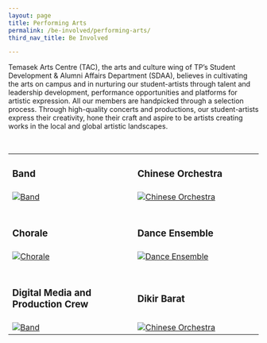 ```yaml
---
layout: page
title: Performing Arts
permalink: /be-involved/performing-arts/
third_nav_title: Be Involved

---
```


Temasek Arts Centre (TAC), the arts and culture wing of TP’s Student Development & Alumni Affairs Department (SDAA), believes in cultivating the arts on campus and in nurturing our student-artists through talent and leadership development, performance opportunities and platforms for artistic expression. All our members are handpicked through a selection process. Through high-quality concerts and productions, our student-artists express their creativity, hone their craft and aspire to be artists creating works in the local and global artistic landscapes.

<div>
    <table>
        <tr>
            <td style="width:49%"><h3>Band</h3>
            </td>
            <td style="width:49%"><h3>Chinese Orchestra</h3>
            </td>
        </tr>
        <tr>
            <td style="width:49%">
                <a href="{{site.baseurl}}/performing_arts/band/">
                    <image src="{{site.baseurl}}/images/CCA_band.jpg" style="display:block;margin-left:auto;margin-right:auto;" alt="Band">
                    </image>
                </a>
            </td>
            <td style="width:49%">
                <a href="{{site.baseurl}}/performing_arts/chinese_orchestra/">
                    <image src="{{site.baseurl}}/images/CCA_chinese_orchestra.jpg" style="display:block;margin-left:auto;margin-right:auto;" alt="Chinese Orchestra">
                    </image>
                </a>
            </td>
        </tr>
        <tr>
            <td style="width:49%"><br><h3>Chorale</h3>
            </td>
            <td style="width:49%"><br><h3>Dance Ensemble</h3>
            </td>
        </tr>
        <tr>
            <td style="width:49%">
                <a href="{{site.baseurl}}/performing_arts/chorale/">
                    <image src="{{site.baseurl}}/images/CCA_chorale.jpg" style="display:block;margin-left:auto;margin-right:auto;" alt="Chorale">
                    </image>
                </a>
            </td>
            <td style="width:49%">
                <a href="{{site.baseurl}}/performing_arts/dance_ensemble/">
                    <image src="{{site.baseurl}}/images/CCA_dance_ensemble.jpg" style="display:block;margin-left:auto;margin-right:auto;" alt="Dance Ensemble">
                    </image>
                </a>
            </td>
        </tr>
        <tr>
           <br>
            <td style="width:49%"><br><h3>Digital Media and Production Crew</h3>
            </td>
            <td style="width:49%"><br><h3>Dikir Barat</h3>
            </td>
        </tr>
        <tr>
            <td style="width:49%">
                <a href="{{site.baseurl}}/performing_arts/band/">
                    <image src="{{site.baseurl}}/images/CCA_digital_media.jpg" style="display:block;margin-left:auto;margin-right:auto;" alt="Band">
                    </image>
                </a>
            </td>
            <td style="width:49%">
                <a href="{{site.baseurl}}/performing_arts/band/">
                    <image src="{{site.baseurl}}/images/CCA_dikir_barat.jpg" style="display:block;margin-left:auto;margin-right:auto;" alt="Chinese Orchestra">
                    </image>
                </a>
            </td>
        </tr>
    </table>
</div>
